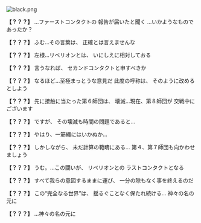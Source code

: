 
![black.png](../images/backgrounds/black.png)

**【？？？】**
…ファーストコンタクトの
報告が届いたと聞く
…いかようなものであったか？

**【？？？】**
ふむ…その言葉は、
正確とは言えませんな

**【？？？】**
左様…リベリオンとは、
いにしえに相対しておる

**【？？？】**
言うなれば、
セカンドコンタクトと申すべきか

**【？？？】**
なるほど…至極まっとうな意見だ
此度の呼称は、
そのように改めるとしよう

**【？？？】**
先に接触に当たった第６師団は、
壊滅…現在、第８師団が
交戦中にございます

**【？？？】**
ですが、
その壊滅も時間の問題であると…

**【？？？】**
やはり、一筋縄にはいかぬか…

**【？？？】**
しかしながら、
未だ計算の範疇にある…
第４、第７師団も向かわせましょう

**【？？？】**
うむ。…この闘いが、
リベリオンとの
ラストコンタクトとなる

**【？？？】**
すべて我らの意図するままに運び、
一分の隙もなく事を終えるのだ

**【？？？】**
この“完全なる世界”は、
揺るぐことなく保たれ続ける…
神々の名の元に

**【？？？】**
…神々の名の元に
